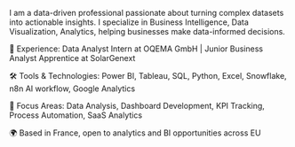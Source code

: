 
I am a data-driven professional passionate about turning complex datasets into actionable insights. I specialize in Business Intelligence, Data Visualization, Analytics, helping businesses make data-informed decisions.

💼 Experience: Data Analyst Intern at OQEMA GmbH | Junior Business Analyst Apprentice at SolarGenext

🛠 Tools & Technologies: Power BI, Tableau, SQL, Python, Excel, Snowflake, n8n AI workflow, Google Analytics

🎯 Focus Areas: Data Analysis, Dashboard Development, KPI Tracking, Process Automation, SaaS Analytics

🌍 Based in France, open to analytics and BI opportunities across EU
